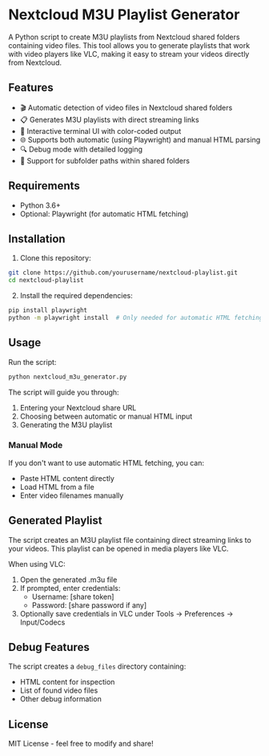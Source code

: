 # Nextcloud M3U Playlist Generator

A Python script to create M3U playlists from Nextcloud shared folders containing video files. This tool allows you to generate playlists that work with video players like VLC, making it easy to stream your videos directly from Nextcloud.

## Features

- 🎬 Automatic detection of video files in Nextcloud shared folders
- 📋 Generates M3U playlists with direct streaming links
- 🎨 Interactive terminal UI with color-coded output
- 🌐 Supports both automatic (using Playwright) and manual HTML parsing
- 🔍 Debug mode with detailed logging
- 📁 Support for subfolder paths within shared folders

## Requirements

- Python 3.6+
- Optional: Playwright (for automatic HTML fetching)

## Installation

1. Clone this repository:
```bash
git clone https://github.com/yourusername/nextcloud-playlist.git
cd nextcloud-playlist
```

2. Install the required dependencies:
```bash
pip install playwright
python -m playwright install  # Only needed for automatic HTML fetching
```

## Usage

Run the script:
```bash
python nextcloud_m3u_generator.py
```

The script will guide you through:
1. Entering your Nextcloud share URL
2. Choosing between automatic or manual HTML input
3. Generating the M3U playlist

### Manual Mode
If you don't want to use automatic HTML fetching, you can:
- Paste HTML content directly
- Load HTML from a file
- Enter video filenames manually

## Generated Playlist

The script creates an M3U playlist file containing direct streaming links to your videos. This playlist can be opened in media players like VLC.

When using VLC:
1. Open the generated .m3u file
2. If prompted, enter credentials:
   - Username: [share token]
   - Password: [share password if any]
3. Optionally save credentials in VLC under Tools → Preferences → Input/Codecs

## Debug Features

The script creates a `debug_files` directory containing:
- HTML content for inspection
- List of found video files
- Other debug information

## License

MIT License - feel free to modify and share!

